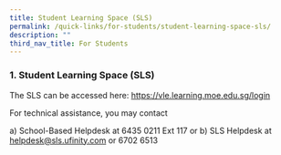 ```yaml
---
title: Student Learning Space (SLS)
permalink: /quick-links/for-students/student-learning-space-sls/
description: ""
third_nav_title: For Students
---
```

### 1. Student Learning Space (SLS)

The SLS can be accessed here: https://vle.learning.moe.edu.sg/login

For technical assistance, you may contact

a) School-Based Helpdesk at 6435 0211 Ext 117 or
b) SLS Helpdesk at helpdesk@sls.ufinity.com or 6702 6513